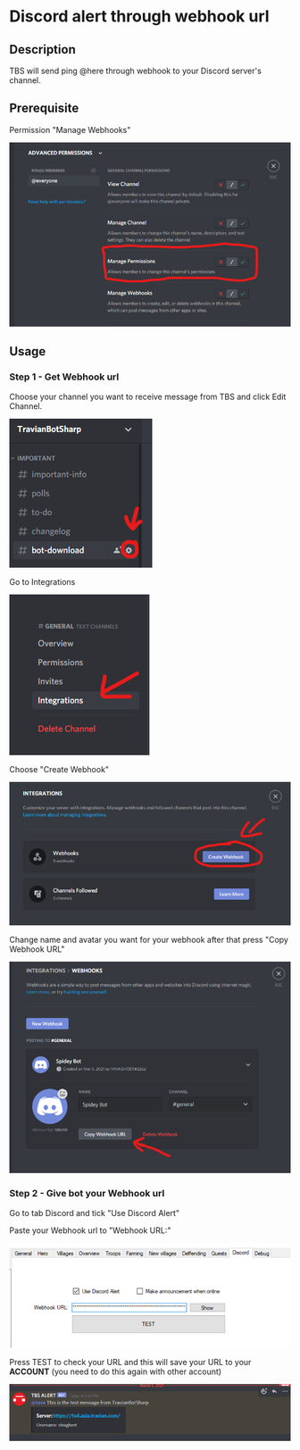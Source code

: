 # Discord alert through webhook url

## Description

TBS will send ping @here through webhook to your Discord server's channel.

## Prerequisite

Permission "Manage Webhooks"

![alt text](../../pics/discord-alert/prerequisite-01.png)

## Usage

### Step 1 - Get Webhook url

Choose your channel you want to receive message from TBS and click Edit Channel.

![alt text](../../pics/discord-alert/01.png)

Go to Integrations

![alt text](../../pics/discord-alert/02.png)

Choose "Create Webhook"

![alt text](../../pics/discord-alert/03.png)

Change name and avatar you want for your webhook after that press "Copy Webhook URL"

![alt text](../../pics/discord-alert/04.png)

### Step 2 - Give bot your Webhook url

Go to tab Discord and tick "Use Discord Alert"

Paste your Webhook url to "Webhook URL:"

![alt text](../../pics/discord-alert/05.png)

Press TEST to check your URL and this will save your URL to your **ACCOUNT** (you need to do this again with other account)

![alt text](../../pics/discord-alert/06.png)
